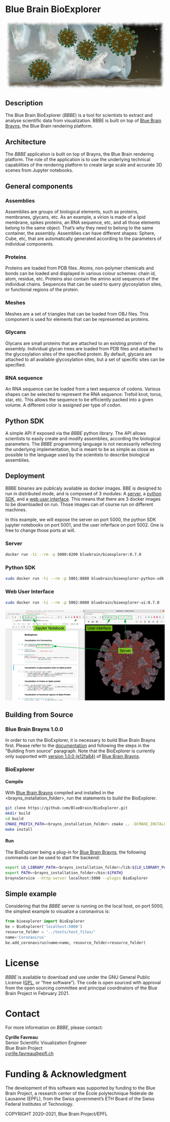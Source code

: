 # Blue Brain BioExplorer

![banner](./bioexplorer/doc/images/BBBE_banner.png)

## Description
The Blue Brain BioExplorer (_BBBE_) is a tool for scientists to extract and analyse scientific data from visualization. BBBE is built on top of [Blue Brain Brayns](https://github.com/BlueBrain/Brayns), the Blue Brain rendering platform.

## Architecture
The _BBBE_ application is built on top of Brayns, the Blue Brain rendering platform. The role of the application is to use the underlying technical capabilities of the rendering platform to create large scale and accurate 3D scenes from Jupyter notebooks.

## General components

### Assemblies
Assemblies are groups of biological elements, such as proteins, membranes, glycans, etc. 
As an example, a virion is made of a lipid membrane, spikes proteins, an RNA sequence, etc, and all those elements belong to the same object. That’s why they need to belong to the same container, the assembly.
Assemblies can have different shapes: Sphere, Cube, etc, that are automatically generated according to the parameters of individual
components.

### Proteins
Proteins are loaded from PDB files. Atoms, non-polymer chemicals and bonds can be loaded and displayed in various colour schemes: chain id, atom, residue, etc.
Proteins also contain the amino acid sequences of the individual chains. Sequences that can be used to query glycosylation sites, or functional regions of the protein.

### Meshes
Meshes are a set of triangles that can be loaded from OBJ files. This component is used for elements that can be represented as proteins.

### Glycans
Glycans are small proteins that are attached to an existing protein of the assembly. Individual glycan trees are loaded from PDB files and attached to the glycosylation sites of the specified protein. By default, glycans are attached to all available glycosylation sites, but a set of specific sites can be specified.

### RNA sequence
An RNA sequence can be loaded from a text sequence of codons.
Various shapes can be selected to represent the RNA sequence: Trefoil knot, torus, star, etc. This allows the sequence to be efficiently packed into a given volume. A different color is assigned per type of codon.

## Python SDK
A simple API if exposed via the _BBBE_ python library. The API allows scientists to easily create and modify assemblies, according the biological parameters. The _BBBE_ programming language is not necessarily reflecting the underlying implementation, but is meant to be as simple as close as possible to the language used by the scientists to describe biological assemblies.

## Deployment

BBBE binaries are publicaly available as docker images. BBE is designed to run in distributed mode, and is composed of 3 modules: A [server](https://hub.docker.com/r/bluebrain/bioexplorer), a [python SDK](https://hub.docker.com/r/bluebrain/bioexplorer-python-sdk), and a [web user interface](https://hub.docker.com/r/bluebrain/bioexplorer-ui). This means that there are 3 docker images to be downloaded on run. Those images can of course run on different machines.

In this example, we will expose the server on port 5000, the python SDK jupyter notebooks on port 5001, and the user inferface on port 5002. One is free to change those ports at will.

### Server

```bash
docker run -ti --rm -p 5000:8200 bluebrain/bioexplorer:0.7.0
```

### Python SDK

```bash
sudo docker run -ti --rm -p 5001:8888 bluebrain/bioexplorer-python-sdk:0.7.0
```

### Web User Interface

```bash
sudo docker run -ti --rm -p 5002:8080 bluebrain/bioexplorer-ui:0.7.0
```

![Screenshot](./bioexplorer/doc/images/BBBE_screenshot.png)

## Building from Source

### Blue Brain Brayns 1.0.0
In order to run the BioExplorer, it is necessary to build Blue Brain Brayns first. Please refer to the [documentation](https://github.com/favreau/Brayns/blob/master/README.md) and following the steps in the "Building from source" paragraph. Note that the BioExplorer is currently only supported with [version 1.0.0 (e12fa84)](https://github.com/favreau/Brayns/releases/tag/1.0.1) of [Blue Brain Brayns](https://github.com/favreau/Brayns/).

### BioExplorer

#### Compile
With [Blue Brain Brayns](https://github.com/favreau/Brayns/) compiled and installed in the <brayns_installation_folder>, run the statements to build the BioExplorer.

```bash
git clone https://github.com/BlueBrain/BioExplorer.git
mkdir build
cd build
CMAKE_PREFIX_PATH=<brayns_installation_folder> cmake .. -DCMAKE_INSTALL_PREFIX=<brayns_installation_folder>
make install
```

#### Run

The BioExplorer being a plug-in for [Blue Brain Brayns](https://github.com/favreau/Brayns/), the following commands can be used to start the backend:

```bash
export LD_LIBRARY_PATH=<brayns_installation_folder>/lib:${LD_LIBRARY_PATH}
export PATH=<brayns_installation_folder>/bin:${PATH}
braynsService --http-server localhost:5000 --plugin BioExplorer
```

## Simple example
Considering that the _BBBE_ server is running on the local host, on port 5000, the simplest example to visualize a coronavirus is:
```python
from bioexplorer import BioExplorer
be = BioExplorer('localhost:5000')
resource_folder = '../tests/test_files/'
name='Coronavirus'
be.add_coronavirus(name=name, resource_folder=resource_folder)
```

# License
_BBBE_ is available to download and use under the GNU General Public License ([GPL](https://www.gnu.org/licenses/gpl.html), or “free software”). The code is open sourced with approval from the open sourcing committee and principal coordinators of the Blue Brain Project in February 2021.

# Contact
For more information on _BBBE_, please contact:

__Cyrille Favreau__  
Senior Scientific Visualization Engineer  
Blue Brain Project  
[cyrille.favreau@epfl.ch](cyrille.favreau@epfl.ch) 

# Funding & Acknowledgment

The development of this software was supported by funding to the Blue Brain Project, a research center of the École polytechnique fédérale de Lausanne (EPFL), from the Swiss government’s ETH Board of the Swiss Federal Institutes of Technology.

COPYRIGHT 2020–2021, Blue Brain Project/EPFL

